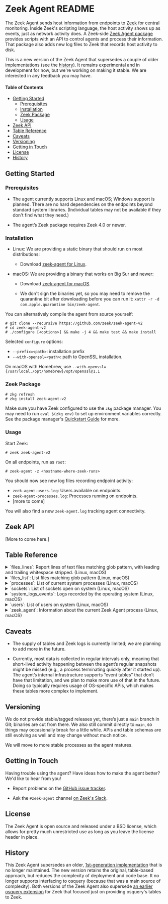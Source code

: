 # Zeek Agent README

The Zeek Agent sends host information from endpoints to
[Zeek](http://zeek.org) for central monitoring. Inside Zeek's
scripting language, the host activity shows up as events, just as
network activity does. A Zeek-side [Zeek Agent
package](https://github.com/zeek-packages/zeek-agent-v2) provides
scripts with an API to control agents and process their information.
That package also adds new log files to Zeek that records host
activity to disk.

This is a new version of the Zeek Agent that supersedes a couple of
older implementations (see the [history](#history)). It remains
experimental and in development for now, but we're working on making
it stable. We are interested in any feedback you may have.

<!-- begin table of contents -->

#### Table of Contents

- [Getting Started](#getting-started)
    - [Prerequisites](#prerequisites)
    - [Installation](#installation)
    - [Zeek Package](#zeek-package)
    - [Usage](#usage)
- [Zeek API](#zeek-api)
- [Table Reference](#table-reference)
- [Caveats](#caveats)
- [Versioning](#versioning)
- [Getting in Touch](#getting-in-touch)
- [License](#license)
- [History](#history)

<!-- end table of contents -->

## Getting Started

### Prerequisites

- The agent currently supports Linux and macOS; Windows support is
  planned. There are no hard dependencies on the endpoints beyond
  standard system libraries. (Individual tables may not be available
  if they don't find what they need.)

- The agent’s Zeek package requires Zeek 4.0 or newer.

### Installation

- Linux: We are providing a static binary that should run on most
  distributions:

    - Download [zeek-agent for
      Linux](https://nightly.link/zeek/zeek-agent-v2/workflows/main/main/zeek-agent-2.0.0-pre-linux-x86_64.tar.gz.zip).

- macOS: We are providing a binary that works on Big Sur and newer:

    - Download [zeek-agent for macOS](https://nightly.link/zeek/zeek-agent-v2/workflows/main/main/zeek-agent-2.0.0-pre-macos11.dmg.zip).

    - We don't sign the binaries yet, so you may need to remove the
      quarantine bit after downloading before you can run it: `xattr
      -r -d com.apple.quarantine bin/zeek-agent`.

You can alternatively compile the agent from source yourself:

```
# git clone --recursive https://github.com/zeek/zeek-agent-v2
# cd zeek-agent-v2
# ./configure [<options>] && make -j 4 && make test && make install
```

Selected `configure` options:

- `--prefix=<path>`: installation prefix
- `--with-openssl=<path>`: path to OpenSSL installation.

On macOS with Homebrew, use `--with-openssl={/usr/local,/opt/homebrew}/opt/openssl@1.1`

### Zeek Package

```
# zkg refresh
# zkg install zeek-agent-v2
```

Make sure you have Zeek configured to use the `zkg` package manager.
You may need to run `eval $(zkg env)` to set up environment variables
correctly. See the package manager's [Quickstart
Guide](https://docs.zeek.org/projects/package-manager/en/stable/quickstart.html)
for more.

### Usage


Start Zeek:

```
# zeek zeek-agent-v2
```

On all endpoints, run as `root`:

```
# zeek-agent -z <hostname-where-zeek-runs>
```

You should now see new log files recording endpoint activity:

- `zeek-agent-users.log`: Users available on endpoints.
- `zeek-agent-processes.log`: Processes running on endpoints.
- [more to come]

You will also find a new `zeek-agent.log` tracking agent connectivity.

## Zeek API

[More to come here.]

## Table Reference

<!-- begin table reference -->
<details>
<summary>`files_lines`: Report lines of text files matching glob pattern, with leading and trailing whitespace stripped. (Linux, macOS)</summary>

| Column | Type | Description
| --- | --- | --- |
| `path` | text |  |
| `line` | int |  |
| `data` | blob |  |
</details>

<details>
<summary>`files_list`: List files matching glob pattern (Linux, macOS)</summary>

| Column | Type | Description
| --- | --- | --- |
| `path` | text |  |
| `type` | text |  |
| `uid` | int |  |
| `gid` | int |  |
| `mode` | text |  |
| `mtime` | int |  |
| `size` | int |  |
</details>

<details>
<summary>`processes`: List of current system processes (Linux, macOS)</summary>

| Column | Type | Description
| --- | --- | --- |
| `name` | text | name of process |
| `pid` | int | process ID |
| `ppid` | int | parent's process ID |
| `uid` | int | effective user ID |
| `gid` | int | effective group ID |
| `ruid` | int | real user ID |
| `rgid` | int | real group ID |
| `priority` | int | process priority (higher is more) |
| `startup` | int | time process started |
| `vsize` | int | virtual memory size |
| `rsize` | int | resident memory size |
| `utime` | int | user CPU time |
| `stime` | int | system CPU time |
</details>

<details>
<summary>`sockets`: List of sockets open on system (Linux, macOS)</summary>

| Column | Type | Description
| --- | --- | --- |
| `pid` | int |  |
| `process` | text |  |
| `family` | text |  |
| `protocol` | int |  |
| `local_port` | int |  |
| `remote_port` | int |  |
| `local_addr` | text |  |
| `remote_addr` | text |  |
| `state` | text |  |
</details>

<details>
<summary>`system_logs_events`: Logs recorded by the operating system (Linux, macOS)</summary>

| Column | Type | Description
| --- | --- | --- |
| `time` | int | unix timestamp |
| `process` | text |  |
| `level` | text |  |
| `message` | text |  |
</details>

<details>
<summary>`users`: List of users on system (Linux, macOS)</summary>

| Column | Type | Description
| --- | --- | --- |
| `name` | text | short name |
| `full_name` | text | full name |
| `is_admin` | int | 1 if user has adminstrative privileges |
| `is_system` | int | 1 if user correponds to OS service |
| `uid` | int | user ID |
| `gid` | int | group ID |
| `home` | text | path to home directory |
| `shell` | text | path to default shell |
| `email` | text | email address |
</details>

<details>
<summary>`zeek_agent`: Information about the current Zeek Agent process (Linux, macOS)</summary>

| Column | Type | Description
| --- | --- | --- |
| `id` | text | unique agent ID |
| `instance` | text | unique ID for agent process instance |
| `hostname` | text |  |
| `address` | text |  |
| `platform` | text |  |
| `os_name` | text |  |
| `kernel_name` | text |  |
| `kernel_version` | text |  |
| `kernel_arch` | text |  |
| `agent_version` | int | agent version |
| `broker` | text | agent version |
| `uptime` | int | process uptime in seconds |
| `tables` | text | tables available to queries |
</details>

<!-- end table reference -->

## Caveats

- The supply of tables and Zeek logs is currently limited; we are
  planning to add more in the future.

- Currently, most data is collected in regular intervals only, meaning
  that short-lived activity happening between the agent’s regular
  snapshots might be missed (e.g., a process terminating quickly after
  it started up). The agent’s internal infrastructure supports “event
  tables” that don’t have that limitation, and we plan to make more
  use of that in the future. Doing so typically requires usage of
  OS-specific APIs, which makes these tables more complex to
  implement.

## Versioning

We do not provide stable/tagged releases yet, there’s just a `main`
branch in Git; binaries are cut from there. We also still commit
directly to `main`, so things may occasionally break for a little
while. APIs and table schemas are still evolving as well and may
change without much notice.

We will move to more stable processes as the agent matures.

## Getting in Touch

Having trouble using the agent? Have ideas how to make the agent
better? We'd like to hear from you!

- Report problems on the [GitHub issue
  tracker](https://github.com/zeek/zeek-agent-v2/issues).

- Ask the `#zeek-agent` channel [on Zeek's
  Slack](https://zeek.org/connect).

## License

The Zeek Agent is open source and released under a BSD license, which
allows for pretty much unrestricted use as long as you leave the
license header in place.

## History

This Zeek Agent supersedes an older, [1st-generation
implementation](https://github.com/zeek/zeek-agent) that is no longer
maintained. The new version retains the original, table-based
approach, but reduces the complexity of deployment and code base. It
no longer supports interfacing to osquery (because that was a main
source of complexity). Both versions of the Zeek Agent also supersede
[an earlier osquery extension](https://github.com/zeek/zeek-osquery)
for Zeek that focused just on providing osquery's tables to Zeek.
